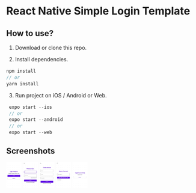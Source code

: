 # React Native Simple Login Template

## How to use?

1. Download or clone this repo.

2. Install dependencies.

```js
npm install
// or
yarn install
```

3. Run project on iOS / Android or Web.

```js
 expo start --ios
 // or
 expo start --android
 // or
 expo start --web
```

## Screenshots

<img src="https://github.com/Badrouu17/react-native-login-template/blob/master/src/assets/screenshots/1.jpg?raw=true" width="40">

<img src="https://github.com/Badrouu17/react-native-login-template/blob/master/src/assets/screenshots/2.jpg?raw=true" width="40">

<img src="https://github.com/Badrouu17/react-native-login-template/blob/master/src/assets/screenshots/3.jpg?raw=true" width="40">

<img src="https://github.com/Badrouu17/react-native-login-template/blob/master/src/assets/screenshots/4.jpg?raw=true" width="40">

<img src="https://github.com/Badrouu17/react-native-login-template/blob/master/src/assets/screenshots/5.jpg?raw=true" width="40">
